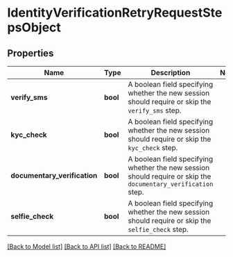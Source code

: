 # IdentityVerificationRetryRequestStepsObject

## Properties

Name | Type | Description | Notes
------------ | ------------- | ------------- | -------------
**verify_sms** | **bool** | A boolean field specifying whether the new session should require or skip the `verify_sms` step. | 
**kyc_check** | **bool** | A boolean field specifying whether the new session should require or skip the `kyc_check` step. | 
**documentary_verification** | **bool** | A boolean field specifying whether the new session should require or skip the `documentary_verification` step. | 
**selfie_check** | **bool** | A boolean field specifying whether the new session should require or skip the `selfie_check` step. | 

[[Back to Model list]](../README.md#documentation-for-models) [[Back to API list]](../README.md#documentation-for-api-endpoints) [[Back to README]](../README.md)


